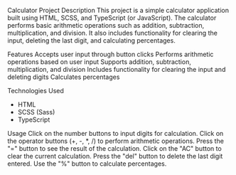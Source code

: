 
Calculator Project
Description
This project is a simple calculator application built using HTML, SCSS, and TypeScript (or JavaScript). 
The calculator performs basic arithmetic operations such as addition, subtraction, multiplication, and division. 
It also includes functionality for clearing the input, deleting the last digit, and calculating percentages.

Features
Accepts user input through button clicks
Performs arithmetic operations based on user input
Supports addition, subtraction, multiplication, and division
Includes functionality for clearing the input and deleting digits
Calculates percentages

Technologies Used
* HTML
* SCSS (Sass)
* TypeScript

Usage
Click on the number buttons to input digits for calculation.
Click on the operator buttons (+, -, *, /) to perform arithmetic operations.
Press the "=" button to see the result of the calculation.
Click on the "AC" button to clear the current calculation.
Press the "del" button to delete the last digit entered.
Use the "%" button to calculate percentages.
